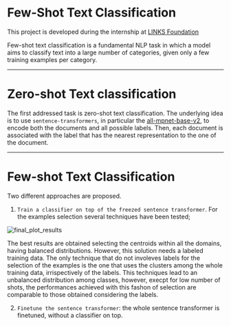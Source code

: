 # Few-Shot Text Classification
This project is developed during the internship at [LINKS Foundation](https://linksfoundation.com/en/)

Few-shot text classification is a fundamental NLP task in which a model aims to classify text into a large number of categories, given only a few training examples per category.

---
# Zero-shot Text classification
The first addressed task is zero-shot text classification. The underlying idea is to use `sentence-transformers`, in particular the [all-mpnet-base-v2](https://huggingface.co/sentence-transformers/all-mpnet-base-v2), to encode both the documents and all possible labels. Then, each document is associated with the label that has the nearest representation to the one of the document.

---
# Few-shot Text Classification
Two different approaches are proposed.
1. `Train a classifier on top of the freezed sentence transformer`. For the examples selection several techniques have been tested; 

![final_plot_results](https://user-images.githubusercontent.com/89184723/172801005-1a345d96-f4d5-4eee-9363-3493e7fe9245.jpg)
  
The best results are obtained selecting the centroids within all the domains, having balanced distributions. However, this solution needs a labeled training data. The only technique that do not involeves labels for the selection of the examples is the one that uses the clusters among the whole training data, irrispectively of the labels. This techniques lead to an unbalanced distribution among classes, however, execpt for low number of shots, the performances achieved with this fashon of selection are comparable to those obtained considering the labels.

2. `Finetune the sentence transformer`: the whole sentence transformer is finetuned, without a classifier on top.
